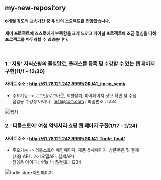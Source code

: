 ## my-new-repository

#### 6개월 정도의 교육기간 중 두 번의 프로젝트를 진행했습니다.
#### 세미 프로젝트에 스스로에게 부족함을 크게 느끼고 파이널 프로젝트에 조금 열심을 다해 프로젝트를 마무리할 수 있었습니다.
<br>

### 1. '지핑' 지식쇼핑의 줄임말로, 클래스를 등록 및 수강할 수 있는 웹 페이지 구현(11/1 - 12/30)
#### 사이트 주소 : http://61.78.121.242:9999/GDJ41_jiping_semi/
 - 주요기능
 -> 로그인/로그아웃, 회원탈퇴, 마이페이지 정보 확인 및 수정 <br> 
 점검용 수강생 아이디 : test@com.com / 비밀번호 : 1234 
 
 ![캡처](https://user-images.githubusercontent.com/96275073/159109957-1bffced9-0f5d-4322-8caf-30c6cc58acfb.PNG)

  
 
 
### 2. '터틀스토어' 여성 악세서리 쇼핑 웹 페이지 구현(1/17 - 2/24)
#### 사이트 주소 : http://61.78.121.242:9999/GDJ41_Turtle_final/
- 주요기능
 -> 터틀스토어 메인페이지, 제품 상세페이지, 상품주문 및 결제<br>
 (사용 API : 카카오맵API, 결제API)<br> 
 점검용 아이디 : rlfls / 비밀번호 : 1234
 
![turtle store 메인페이지](https://user-images.githubusercontent.com/96275073/159109633-5d6504ee-89d7-4fe3-aa28-3314e01472f8.png)

